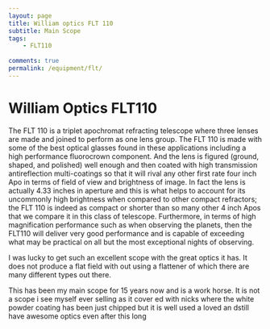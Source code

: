 ```yaml
---
layout: page
title: William optics FLT 110
subtitle: Main Scope 
tags: 
    - FLT110
    
comments: true
permalink: /equipment/flt/
---
```

# William Optics FLT110
The FLT 110 is a triplet apochromat refracting telescope where three lenses are made and joined to perform as one lens group. The FLT 110 is made with some of the best optical glasses found in these applications including a high performance fluorocrown component.
And the lens is figured (ground, shaped, and polished) well enough and then coated with high transmission antireflection multi-coatings so that it will rival any other first rate four inch Apo in terms of field of view and brightness of image. In fact the lens is actually 4.33 inches in aperture and this is what helps to account for 
its uncommonly high brightness when compared to other compact refractors; the FLT 110 is indeed as compact or shorter than so many other 4 inch Apos that we compare it in this class of telescope. Furthermore, in terms of high magnification performance such as when observing the planets, then the FLT110 will deliver very good performance and is capable of exceeding what may be practical on all but the most exceptional nights of observing.

I was lucky to get such an excellent scope with the great optics it has. It does not produce a flat field with out using a flattener of which there are many different types out there. 

This has been my main scope for 15 years now and is a work horse. It is not a scope i see myself ever selling as it cover ed with nicks where the white powder coating has been just chipped but it is well used a loved an dstill have awesome optics even after this long

